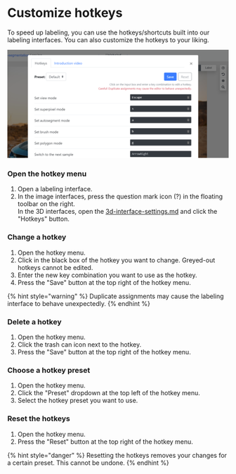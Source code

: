 # Customize hotkeys

To speed up labeling, you can use the hotkeys/shortcuts built into our labeling interfaces. You can also customize the hotkeys to your liking.

![The hotkey menu of the image segmentation interface.](<../.gitbook/assets/image (24) (1).png>)

### Open the hotkey menu

1. Open a labeling interface.
2. In the image interfaces, press the question mark icon (?) in the floating toolbar on the right.\
   In the 3D interfaces, open the [3d-interface-settings.md](label-3d-point-clouds/3d-interface-settings.md "mention") and click the "Hotkeys" button.

### Change a hotkey

1. Open the hotkey menu.
2. Click in the black box of the hotkey you want to change. Greyed-out hotkeys cannot be edited.
3. Enter the new key combination you want to use as the hotkey.
4. Press the "Save" button at the top right of the hotkey menu.

{% hint style="warning" %}
Duplicate assignments may cause the labeling interface to behave unexpectedly.
{% endhint %}

### Delete a hotkey

1. Open the hotkey menu.
2. Click the trash can icon next to the hotkey.
3. Press the "Save" button at the top right of the hotkey menu.

### Choose a hotkey preset

1. Open the hotkey menu.
2. Click the "Preset" dropdown at the top left of the hotkey menu.
3. Select the hotkey preset you want to use.

### Reset the hotkeys

1. Open the hotkey menu.
2. Press the "Reset" button at the top right of the hotkey menu.

{% hint style="danger" %}
Resetting the hotkeys removes your changes for a certain preset. This cannot be undone.
{% endhint %}

